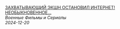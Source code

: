 <!--2024-12-20 12:00:30-->
<div class="yb">
  <a class="nodecor" href="/index.html?filmy/zahvatyvajushchij_ekshn_ostanovil_internet_neobyknovennoe_shouspokojnyj_den_v_konce_vojny">
    <img class="preview" data-videoid="GPY2aUnuWck" src="https://i4.ytimg.com/vi/GPY2aUnuWck/hqdefault.jpg" align="middle" alt="">
  </a>
  <div class="inlbl text">
    <a class="nodecor" href="/index.html?filmy/zahvatyvajushchij_ekshn_ostanovil_internet_neobyknovennoe_shouspokojnyj_den_v_konce_vojny">ЗАХВАТЫВАЮЩИЙ ЭКШН ОСТАНОВИЛ ИНТЕРНЕТ! НЕОБЫКНОВЕННОЕ...</a><br>
    <i class="smaller2">Военные Фильмы и Сериалы</i><br>
    <i class="smaller3">2024-12-20</i>
  </div>
</div>
